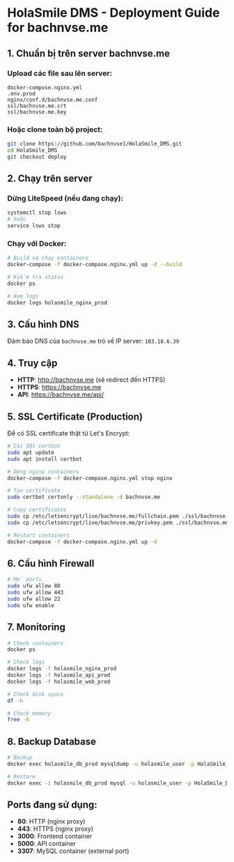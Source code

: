 # HolaSmile DMS - Deployment Guide for bachnvse.me

## 1. Chuẩn bị trên server bachnvse.me

### Upload các file sau lên server:
```
docker-compose.nginx.yml
.env.prod
nginx/conf.d/bachnvse.me.conf
ssl/bachnvse.me.crt
ssl/bachnvse.me.key
```

### Hoặc clone toàn bộ project:
```bash
git clone https://github.com/bachnvse1/HolaSmile_DMS.git
cd HolaSmile_DMS
git checkout deploy
```

## 2. Chạy trên server

### Dừng LiteSpeed (nếu đang chạy):
```bash
systemctl stop lsws
# hoặc
service lsws stop
```

### Chạy với Docker:
```bash
# Build và chạy containers
docker-compose -f docker-compose.nginx.yml up -d --build

# Kiểm tra status
docker ps

# Xem logs
docker logs holasmile_nginx_prod
```

## 3. Cấu hình DNS

Đảm bảo DNS của `bachnvse.me` trỏ về IP server: `103.18.6.39`

## 4. Truy cập

- **HTTP**: http://bachnvse.me (sẽ redirect đến HTTPS)
- **HTTPS**: https://bachnvse.me
- **API**: https://bachnvse.me/api/

## 5. SSL Certificate (Production)

Để có SSL certificate thật từ Let's Encrypt:

```bash
# Cài đặt certbot
sudo apt update
sudo apt install certbot

# Dừng nginx containers
docker-compose -f docker-compose.nginx.yml stop nginx

# Tạo certificate
sudo certbot certonly --standalone -d bachnvse.me

# Copy certificates
sudo cp /etc/letsencrypt/live/bachnvse.me/fullchain.pem ./ssl/bachnvse.me.crt
sudo cp /etc/letsencrypt/live/bachnvse.me/privkey.pem ./ssl/bachnvse.me.key

# Restart containers
docker-compose -f docker-compose.nginx.yml up -d
```

## 6. Cấu hình Firewall

```bash
# Mở ports
sudo ufw allow 80
sudo ufw allow 443
sudo ufw allow 22
sudo ufw enable
```

## 7. Monitoring

```bash
# Check containers
docker ps

# Check logs
docker logs -f holasmile_nginx_prod
docker logs -f holasmile_api_prod
docker logs -f holasmile_web_prod

# Check disk space
df -h

# Check memory
free -h
```

## 8. Backup Database

```bash
# Backup
docker exec holasmile_db_prod mysqldump -u holasmile_user -p HolaSmile_DMS_Prod > backup_$(date +%Y%m%d).sql

# Restore
docker exec -i holasmile_db_prod mysql -u holasmile_user -p HolaSmile_DMS_Prod < backup_20250819.sql
```

## Ports đang sử dụng:
- **80**: HTTP (nginx proxy)
- **443**: HTTPS (nginx proxy)  
- **3000**: Frontend container
- **5000**: API container
- **3307**: MySQL container (external port)
